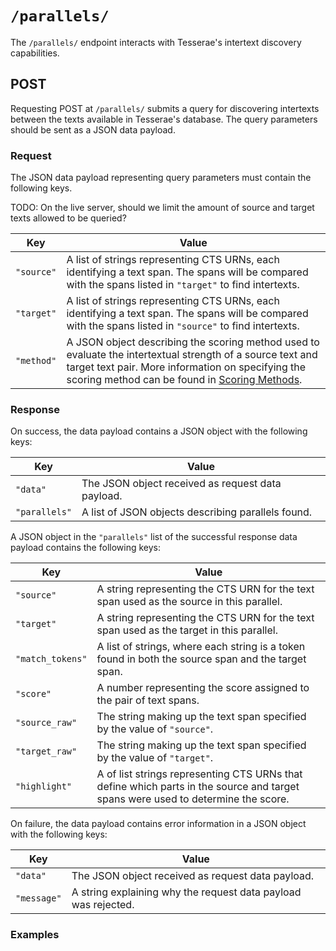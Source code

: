 # `/parallels/`

The `/parallels/` endpoint interacts with Tesserae's intertext discovery capabilities.

## POST

Requesting POST at `/parallels/` submits a query for discovering intertexts between the texts available in Tesserae's database.  The query parameters should be sent as a JSON data payload.

### Request

The JSON data payload representing query parameters must contain the following keys.

TODO:  On the live server, should we limit the amount of source and target texts allowed to be queried?

|Key|Value|
|---|---|
|`"source"`|A list of strings representing CTS URNs, each identifying a text span.  The spans will be compared with the spans listed in `"target"` to find intertexts.|
|`"target"`|A list of strings representing CTS URNs, each identifying a text span.  The spans will be compared with the spans listed in `"source"` to find intertexts.|
|`"method"`|A JSON object describing the scoring method used to evaluate the intertextual strength of a source text and target text pair.  More information on specifying the scoring method can be found in [Scoring Methods](../details/methods.md).|

### Response

On success, the data payload contains a JSON object with the following keys:

|Key|Value|
|---|---|
|`"data"`|The JSON object received as request data payload.|
|`"parallels"`|A list of JSON objects describing parallels found.|

A JSON object in the `"parallels"` list of the successful response data payload contains the following keys:

|Key|Value|
|---|---|
|`"source"`|A string representing the CTS URN for the text span used as the source in this parallel.|
|`"target"`|A string representing the CTS URN for the text span used as the target in this parallel.|
|`"match_tokens"`|A list of strings, where each string is a token found in both the source span and the target span.|
|`"score"`|A number representing the score assigned to the pair of text spans.|
|`"source_raw"`|The string making up the text span specified by the value of `"source"`.|
|`"target_raw"`|The string making up the text span specified by the value of `"target"`.|
|`"highlight"`|A of list strings representing CTS URNs that define which parts in the source and target spans were used to determine the score.|


On failure, the data payload contains error information in a JSON object with the following keys:

|Key|Value|
|---|---|
|`"data"`|The JSON object received as request data payload.|
|`"message"`|A string explaining why the request data payload was rejected.|

### Examples

